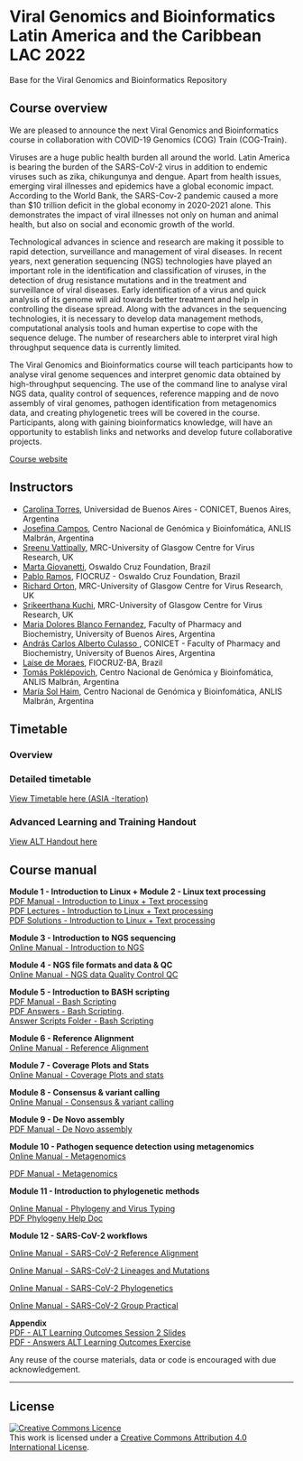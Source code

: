 # Viral Genomics and Bioinformatics Latin America and the Caribbean LAC 2022
Base for the Viral Genomics and Bioinformatics Repository

## Course overview
We are pleased to announce the next Viral Genomics and Bioinformatics course in collaboration with COVID-19 Genomics (COG) Train (COG-Train).

Viruses are a huge public health burden all around the world.  Latin America is bearing the burden of the SARS-CoV-2 virus in addition to endemic viruses such as zika, chikungunya and dengue. Apart from health issues, emerging viral illnesses and epidemics have a global economic impact. According to the World Bank, the SARS-Cov-2 pandemic caused a more than $10 trillion deficit in the global economy in 2020-2021 alone. This demonstrates the impact of viral illnesses not only on human and animal health, but also on social and economic growth of the world.

Technological advances in science and research are making it possible to rapid detection, surveillance and management of viral diseases. In recent years, next generation sequencing (NGS) technologies have played an important role in the identification and classification of viruses, in the detection of drug resistance mutations and in the treatment and surveillance of viral diseases. Early identification of a virus and quick analysis of its genome will aid towards better treatment and help in controlling the disease spread. Along with the advances in the sequencing technologies, it is necessary to develop data management methods, computational analysis tools and human expertise to cope with the sequence deluge. The number of researchers able to interpret viral high throughput sequence data is currently limited.   

The Viral Genomics and Bioinformatics course will teach participants how to analyse  viral genome sequences and interpret genomic data obtained by high-throughput sequencing. The use of the command line to analyse viral NGS data, quality control of sequences, reference mapping and de novo assembly of viral genomes, pathogen identification from metagenomics data, and creating phylogenetic trees will be covered in the course. Participants, along with gaining bioinformatics knowledge, will have an opportunity to establish links and networks and develop future collaborative projects.

[Course website](https://coursesandconferences.wellcomeconnectingscience.org/event/viral-genomics-and-bioinformatics-latin-america-and-the-caribbean-20221010/)

## Instructors
- [Carolina Torres](https://www.researchgate.net/profile/Carolina-Torres-7), Universidad de Buenos Aires - CONICET, Buenos Aires, Argentina     
- [Josefina Campos](https://www.researchgate.net/profile/Josefina-Campos-2), Centro Nacional de Genómica y Bioinfomática, ANLIS Malbrán, Argentina
- [Sreenu Vattipally](https://www.gla.ac.uk/researchinstitutes/iii/staff/sreenuvattipally/), MRC-University of Glasgow Centre for Virus Research, UK
- [Marta Giovanetti](), Oswaldo Cruz Foundation, Brazil
- [Pablo Ramos](https://cidacs.bahia.fiocruz.br/en/), FIOCRUZ - Oswaldo Cruz Foundation, Brazil
- [Richard Orton](https://www.gla.ac.uk/researchinstitutes/iii/staff/richardorton/), MRC-University of Glasgow Centre for Virus Research, UK
- [Srikeerthana Kuchi](), MRC-University of Glasgow Centre for Virus Research, UK
- [Maria Dolores Blanco Fernandez](Link), Faculty of Pharmacy and Biochemistry, University of Buenos Aires, Argentina
- [András Carlos Alberto Culasso ](Link), CONICET - Faculty of Pharmacy and Biochemistry, University of Buenos Aires, Argentina     
- [Laise de Moraes](https://www.researchgate.net/profile/Laise-De-Moraes), FIOCRUZ-BA, Brazil
- [Tomás Poklépovich](https://www.researchgate.net/profile/Tomas-Poklepovich), Centro Nacional de Genómica y Bioinfomática, ANLIS Malbrán, Argentina
- [María Sol Haim](Link), Centro Nacional de Genómica y Bioinfomática, ANLIS Malbrán, Argentina







## Timetable
### Overview


### Detailed timetable
[View Timetable here (ASIA -Iteration)](https://docs.google.com/document/d/1cWLFSGWpWVE9NmPKHcIAOIH_2WHfgVog/edit?usp=sharing&ouid=101020480766226270980&rtpof=true&sd=true)

### Advanced Learning and Training Handout
[View ALT Handout here](Modules/Advanced%20Courses%20ALT%20Sessions%20handouts%20edited.pdf)

## Course manual
**Module 1 - Introduction to Linux + Module 2 - Linux text processing**   
[PDF Manual - Introduction to Linux + Text processing](Modules/Intro_to_linux_text_processing.pdf)     
[PDF Lectures - Introduction to Linux + Text processing](Modules/Lectures_and_Answers/Intro_to_linux_Asia2022.pdf)  
[PDF Solutions - Introduction to Linux + Text processing](Modules/Lectures_and_Answers/Linux_solutions_to_exercises_and_quiz.pdf) 

**Module 3 - Introduction to NGS sequencing**  
[Online Manual - Introduction to NGS](Modules/Introduction_to_NGS.md)
  
**Module 4 - NGS file formats and data & QC**  
[Online Manual - NGS data Quality Control QC](Modules/NGS_file_formats_and_QC.md)

**Module 5 - Introduction to BASH scripting**  
[PDF Manual - Bash Scripting](Modules/BASH_scripting.pdf)      
[PDF Answers - Bash Scripting](Modules/Lectures_and_Answers/bash_scripting/code_description_BASH-Practical.pdf).  
[Answer Scripts Folder - Bash Scripting](Modules/Lectures_and_Answers/bash_scripting/)


**Module 6 - Reference Alignment**  
[Online Manual - Reference Alignment](Modules/Reference_alignment.md)
 
**Module 7 - Coverage Plots and Stats**  
[Online Manual - Coverage Plots and stats](Modules/Coverage_plots_and_statistics.md)
 
**Module 8 - Consensus & variant calling**  
[Online Manual - Consensus & variant calling](Modules/Consensus-and-variant-calling-theory-and-practical.md)

**Module 9 - De Novo assembly**  
[PDF Manual - De Novo assembly](Modules/DeNovo-Sreenu-Asia-2022.pdf)      

**Module 10 - Pathogen sequence detection using metagenomics**  
[Online Manual - Metagenomics](course_data/Pathogen_sequence_detection_using_metagenomics/Module10-Metagnomics.md)

[PDF Manual - Metagenomics](course_data/Pathogen_sequence_detection_using_metagenomics/Module10-Metagnomics.pdf)


**Module 11 - Introduction to phylogenetic methods**  

[Online Manual - Phylogeny and Virus Typing](Modules/Phylogeny_&_Virus_Typing_HandsOnEx.md)   
[PDF Phylogeny Help Doc](Modules/Phylogeny_pracs_help.pdf)    

**Module 12 - SARS-CoV-2 workflows**  

[Online Manual - SARS-CoV-2 Reference Alignment](https://github.com/WCSCourses/ViralBioinfAsia2022/blob/main/Modules/SARS-CoV-2.md)

[Online Manual - SARS-CoV-2 Lineages and Mutations](https://github.com/WCSCourses/ViralBioinfAsia2022/blob/main/Modules/SARS-CoV-2.md#2-sars-cov-2-lineages-and-mutations)

[Online Manual - SARS-CoV-2 Phylogenetics](https://github.com/WCSCourses/ViralBioinfAsia2022/blob/main/Modules/SARS-CoV-2.md#3-sars-cov-2-phylogenetics)

[Online Manual - SARS-CoV-2 Group Practical](https://github.com/WCSCourses/ViralBioinfAsia2022/blob/main/Modules/SARS-CoV-2.md#4-sars-cov-2-group-practical) 



**Appendix**      
[PDF - ALT Learning Outcomes Session 2 Slides](Modules/COG-TrainALTslides-Session2.pdf)    
[PDF - Answers ALT Learning Outcomes Exercise](https://github.com/WCSCourses/ViralBioinfAsia2022/blob/766ad82cc5b841448adda9377e977363668ba3a9/Modules/9_ALT_LO_answersCOG-Train%20ALT%20slides%20-%20Session2.pdf)       
      



Any reuse of the course materials, data or code is encouraged with due acknowledgement.

******
## License
<a rel="license" href="http://creativecommons.org/licenses/by/4.0/"><img alt="Creative Commons Licence" style="border-width:0" src="https://i.creativecommons.org/l/by/4.0/88x31.png" /></a><br />This work is licensed under a <a rel="license" href="http://creativecommons.org/licenses/by/4.0/">Creative Commons Attribution 4.0 International License</a>.

